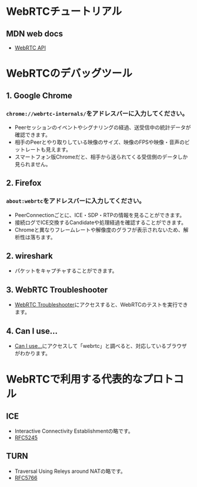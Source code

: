 # WebRTCチュートリアル

## MDN web docs
- [WebRTC API](https://developer.mozilla.org/ja/docs/Web/API/WebRTC_API)


# WebRTCのデバッグツール

## 1. Google Chrome
### `chrome://webrtc-internals/`をアドレスバーに入力してください。
- Peerセッションのイベントやシグナリングの経過、送受信中の統計データが確認できます。
- 相手のPeerとやり取りしている映像のサイズ、映像のFPSや映像・音声のビットレートも見えます。
- スマートフォン版Chromeだと、相手から送られてくる受信側のデータしか見られません。

## 2.  Firefox
### `about:webrtc`をアドレスバーに入力してください。
- PeerConnectionごとに、ICE・SDP・RTPの情報を見ることができます。
- 接続ログでICE交換するCandidateや処理経過を確認することができます。
- Chromeと異なりフレームレートや解像度のグラフが表示されないため、解析性は落ちます。

## 2. wireshark
- パケットをキャプチャすることができます。

## 3. WebRTC Troubleshooter
- [WebRTC Troubleshooter](https://test.webrtc.org/)にアクセスすると、WebRTCのテストを実行できます。

## 4. Can I use…
- [Can I use…](https://caniuse.com/#home)にアクセスして「webrtc」と調べると、対応しているブラウザがわかります。

# WebRTCで利用する代表的なプロトコル

## ICE
- Interactive Connectivity Establishmentの略です。
- [RFC5245](https://tex2e.github.io/rfc-translater/html/rfc5245.html)

## TURN
- Traversal Using Releys around NATの略です。
- [RFC5766](https://tex2e.github.io/rfc-translater/html/rfc5766.html)
